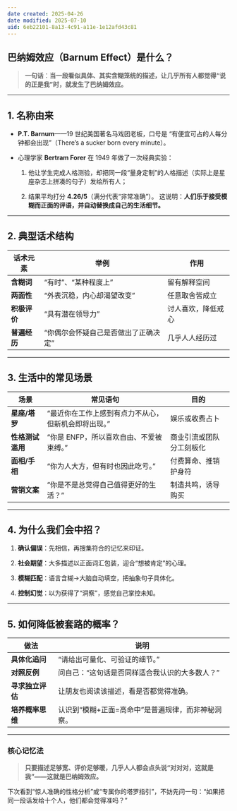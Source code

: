 ```yaml
---
date created: 2025-04-26
date modified: 2025-07-10
uid: 6eb22101-8a13-4c91-a11e-1e12afd43c81
---
```

## 巴纳姆效应（Barnum Effect）是什么？

> **一句话**：**当一段看似具体、其实含糊笼统的描述，让几乎所有人都觉得“说的正是我”时，就发生了巴纳姆效应。**

---

## 1. 名称由来

- **P.T. Barnum**——19 世纪美国著名马戏团老板，口号是 “有便宜可占的人每分钟都会出现”（There’s a sucker born every minute）。
    
- 心理学家 **Bertram Forer** 在 1949 年做了一次经典实验：
    
    1. 他让学生完成人格测验，却把同一段“量身定制”的人格描述（实际上是星座杂志上拼凑的句子）发给所有人；
        
    2. 结果平均打分 **4.26/5**（满分代表“非常准确”）。
        这说明：**人们乐于接受模糊而正面的评语，并自动替换成自己的生活细节。**
        

---

## 2. 典型话术结构

|话术元素|举例|作用|
|---|---|---|
|**含糊词**|“有时”、“某种程度上”|留有解释空间|
|**两面性**|“外表沉稳，内心却渴望改变”|任意取舍皆成立|
|**积极评价**|“具有潜在领导力”|讨人喜欢，降低戒心|
|**普遍经历**|“你偶尔会怀疑自己是否做出了正确决定”|几乎人人经历过|

---

## 3. 生活中的常见场景

|场景|常见语句|目的|
|---|---|---|
|**星座/塔罗**|“最近你在工作上感到有点力不从心，但新机会即将出现。”|娱乐或收费占卜|
|**性格测试滥用**|“你是 ENFP，所以喜欢自由、不爱被束缚。”|商业引流或团队分工刻板化|
|**面相/手相**|“你为人大方，但有时也因此吃亏。”|付费算命、推销护身符|
|**营销文案**|“你是不是总觉得自己值得更好的生活？”|制造共鸣，诱导购买|

---

## 4. 为什么我们会中招？

1. **确认偏误**：先相信，再搜集符合的记忆来印证。
    
2. **社会期望**：大多描述以正面词汇包装，迎合“想被肯定”的心理。
    
3. **模糊匹配**：语言含糊→大脑自动填空，把抽象句子具体化。
    
4. **控制幻觉**：以为获得了“洞察”，感觉自己掌控未知。
    

---

## 5. 如何降低被套路的概率？

|做法|说明|
|---|---|
|**具体化追问**|“请给出可量化、可验证的细节。”|
|**对照反例**|问自己：“这句话是否同样适合我认识的大多数人？”|
|**寻求独立评估**|让朋友也阅读该描述，看是否都觉得准确。|
|**培养概率思维**|认识到“模糊+正面=高命中”是普遍规律，而非神秘洞察。|

---

### 核心记忆法

> **只要描述足够宽、评价足够暖，几乎人人都会点头说“对对对，这就是我”——这就是巴纳姆效应。**

下次看到“惊人准确的性格分析”或“专属你的塔罗指引”，不妨先问一句：“如果把同一段话发给十个人，他们都会觉得准吗？”
